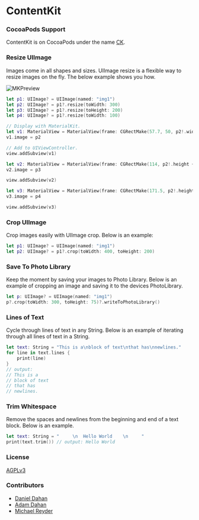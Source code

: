 # ContentKit

### CocoaPods Support

ContentKit is on CocoaPods under the name [CK](https://cocoapods.org/?q=CK).

### Resize UIImage

Images come in all shapes and sizes. UIImage resize is a flexible way to resize images on the fly. The below example shows you how.

![MKPreview](http://www.materialkit.io/github/contentkit/vid1.gif)

```swift
let p1: UIImage? = UIImage(named: "img1")
let p2: UIImage? = p1?.resize(toWidth: 300)
let p3: UIImage? = p1?.resize(toHeight: 200)
let p4: UIImage? = p1?.resize(toWidth: 100)

// Display with MaterialKit.
let v1: MaterialView = MaterialView(frame: CGRectMake(57.7, 50, p2!.width, p2!.height))
v1.image = p2

// Add to UIViewController.
view.addSubview(v1)

let v2: MaterialView = MaterialView(frame: CGRectMake(114, p2!.height + 100, p3!.width, p3!.height))
v2.image = p3

view.addSubview(v2)

let v3: MaterialView = MaterialView(frame: CGRectMake(171.5, p2!.height + p3!.height + 125, p4!.width, p4!.height))
v3.image = p4

view.addSubview(v3)
```

### Crop UIImage

Crop images easily with UIImage crop. Below is an example:

```swift
let p1: UIImage? = UIImage(named: "img1")
let p2: UIImage? = p1?.crop(toWidth: 400, toHeight: 200)
```

### Save To Photo Library

Keep the moment by saving your images to Photo Library. Below is an example of cropping an image and saving it to the devices PhotoLibrary.

```swift
let p: UIImage? = UIImage(named: "img1")
p?.crop(toWidth: 300, toHeight: 75)?.writeToPhotoLibrary()
```

### Lines of Text

Cycle through lines of text in any String. Below is an example of iterating through all lines of text in a String.

```swift
let text: String = "This is a\nblock of text\nthat has\nnewlines."
for line in text.lines {
	print(line)
}
// output:
// This is a
// block of text
// that has
// newlines.
```

### Trim Whitespace

Remove the spaces and newlines from the beginning and end of a text block. Below is an example.

```swift
let text: String = "     \n  Hello World    \n     "
print(text.trim()) // output: Hello World
```

### License

[AGPLv3](http://choosealicense.com/licenses/agpl-3.0/)

### Contributors

* [Daniel Dahan](https://github.com/danieldahan)
* [Adam Dahan](https://github.com/adamdahan)
* [Michael Reyder](https://github.com/michaelReyder)
